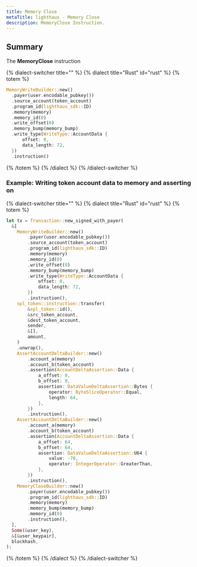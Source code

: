 ```yaml
---
title: Memory Close
metaTitle: lighthaus - Memory Close
description: MemoryClose Instruction.
---
```


## Summary

The **MemoryClose** instruction

{% dialect-switcher title="" %}
{% dialect title="Rust" id="rust" %}
{% totem %}

```rust
MemoryWriteBuilder::new()
  .payer(user.encodable_pubkey())
  .source_account(token_account)
  .program_id(lighthaus_sdk::ID)
  .memory(memory)
  .memory_id(0)
  .write_offset(0)
  .memory_bump(memory_bump)
  .write_type(WriteType::AccountData {
      offset: 0,
      data_length: 72,
  })
  .instruction()
```

{% /totem %}
{% /dialect %}
{% /dialect-switcher %}

### Example: Writing token account data to memory and asserting on

{% dialect-switcher title="" %}
{% dialect title="Rust" id="rust" %}
{% totem %}

```rust
let tx = Transaction::new_signed_with_payer(
  &[
    MemoryWriteBuilder::new()
        .payer(user.encodable_pubkey())
        .source_account(token_account)
        .program_id(lighthaus_sdk::ID)
        .memory(memory)
        .memory_id(0)
        .write_offset(0)
        .memory_bump(memory_bump)
        .write_type(WriteType::AccountData {
            offset: 0,
            data_length: 72,
        })
        .instruction(),
    spl_token::instruction::transfer(
        &spl_token::id(),
        &src_token_account,
        &dest_token_account,
        sender,
        &[],
        amount,
    )
    .unwrap(),
    AssertAccountDeltaBuilder::new()
        .account_a(memory)
        .account_b(token_account)
        .assertion(AccountDeltaAssertion::Data {
            a_offset: 0,
            b_offset: 0,
            assertion: DataValueDeltaAssertion::Bytes {
                operator: ByteSliceOperator::Equal,
                length: 64,
            },
        })
        .instruction(),
    AssertAccountDeltaBuilder::new()
        .account_a(memory)
        .account_b(token_account)
        .assertion(AccountDeltaAssertion::Data {
            a_offset: 64,
            b_offset: 64,
            assertion: DataValueDeltaAssertion::U64 {
                value: -70,
                operator: IntegerOperator::GreaterThan,
            },
        })
        .instruction(),
    MemoryCloseBuilder::new()
        .payer(user.encodable_pubkey())
        .program_id(lighthaus_sdk::ID)
        .memory(memory)
        .memory_bump(memory_bump)
        .memory_id(0)
        .instruction(),
  ],
  Some(&user_key),
  &[&user_keypair],
  blockhash,
);
```

{% /totem %}
{% /dialect %}
{% /dialect-switcher %}

